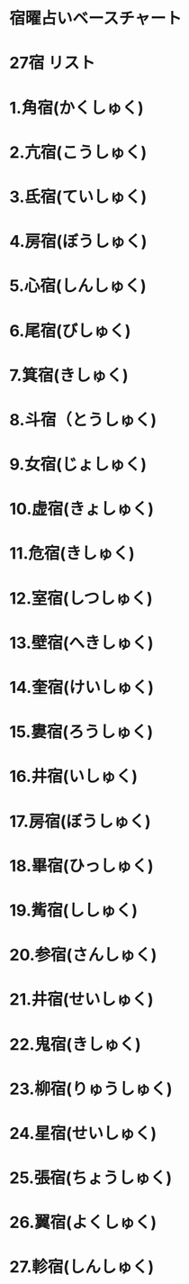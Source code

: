 #  宿曜占いベースチャート
# 27宿 リスト
# 1.角宿(かくしゅく)
# 2.亢宿(こうしゅく)
# 3.氐宿(ていしゅく)
# 4.房宿(ぼうしゅく)
# 5.心宿(しんしゅく)
# 6.尾宿(びしゅく)
# 7.箕宿(きしゅく)
# 8.斗宿（とうしゅく)
# 9.女宿(じょしゅく)
# 10.虚宿(きょしゅく)
# 11.危宿(きしゅく)
# 12.室宿(しつしゅく)
# 13.壁宿(へきしゅく)
# 14.奎宿(けいしゅく)
# 15.婁宿(ろうしゅく)
# 16.井宿(いしゅく)
# 17.房宿(ぼうしゅく)
# 18.畢宿(ひっしゅく)
# 19.觜宿(ししゅく)
# 20.参宿(さんしゅく)
# 21.井宿(せいしゅく)
# 22.鬼宿(きしゅく)
# 23.柳宿(りゅうしゅく)
# 24.星宿(せいしゅく)
# 25.張宿(ちょうしゅく)
# 26.翼宿(よくしゅく)
# 27.軫宿(しんしゅく)
